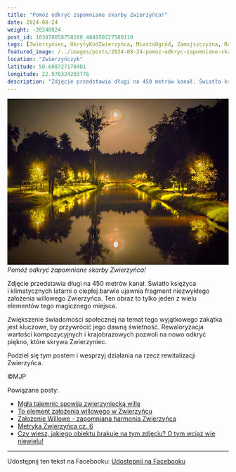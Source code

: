 ```yaml
---
title: "Pomóż odkryć zapomniane skarby Zwierzyńca!"
date: 2024-08-24
weight: -20240824
post_id: 103478058758108_484950727580119
tags: [Zwierzyniec, UkrytyKodZwierzyńca, MiastoOgród, Zamojszczyzna, Roztocze, Lubelskie, villarestituta, turystyka, dziedzictwo, zabytki, krajobrazy, TajemnicePrzeszłości, PodróżeWczasie, MagiczneMiejsce]
featured_image: /../images/posts/2024-08-24-pomoz-odkryc-zapomniane-skarby-zwierzynca.jpg
location: "Zwierzyńczyk"
latitude: 50.608727170481
longitude: 22.970324203776
description: "Zdjęcie przedstawia długi na 450 metrów kanał. Światło księżyca i klimatycznych latarni o ciepłej barwie ujawnia fragment niezwykłego założenia willow..."
---
```


![Pomóż odkryć zapomniane skarby Zwierzyńca!](/images/posts/2024-08-24-pomoz-odkryc-zapomniane-skarby-zwierzynca.jpg)
*Pomóż odkryć zapomniane skarby Zwierzyńca!*

Zdjęcie przedstawia długi na 450 metrów kanał. Światło księżyca i klimatycznych latarni o ciepłej barwie ujawnia fragment niezwykłego założenia willowego Zwierzyńca. Ten obraz to tylko jeden z wielu elementów tego magicznego miejsca.

Zwiększenie świadomości społecznej na temat tego wyjątkowego zakątka jest kluczowe, by przywrócić jego dawną świetność. Rewaloryzacja wartości kompozycyjnych i krajobrazowych pozwoli na nowo odkryć piękno, które skrywa Zwierzyniec.

Podziel się tym postem i wesprzyj działania na rzecz rewitalizacji Zwierzyńca.



©MJP

Powiązane posty:
- [Mgła tajemnic spowija zwierzyniecką willę](/posts/Mgla-tajemnic-spowija-zwierzyniecka-wille)
- [To element założenia willowego w Zwierzyńcu](/posts/To-element-zalozenia-willowego-w-Zwierzyncu)
- [Założenie Willowe - zapomniana harmonia Zwierzyńca](/posts/Zalozenie-Willowe-zapomniana-harmonia-Zwierzynca)
- [Metryka Zwierzyńca cz. 6](/posts/Metryka-Zwierzynca-cz-6)
- [Czy wiesz, jakiego obiektu brakuje na tym zdjęciu? O tym wciąż wie niewielu!](/posts/Czy-wiesz-jakiego-obiektu-brakuje-na-tym-zdjeciu-O-tym)


---

Udostępnij ten tekst na Facebooku:
[Udostępnij na Facebooku](https://www.facebook.com/sharer/sharer.php?u=https://stowarzyszeniewachniewskiej.pl/posts/Pomoz-odkryc-zapomniane-skarby-Zwierzynca)

<script type="application/ld+json">
{
  "@context": "https://schema.org",
  "@type": "BlogPosting",
  "headline": "Pomóż odkryć zapomniane skarby Zwierzyńca!",
  "datePublished": "2024-08-24",
  "dateModified": "2024-08-24",
  "author": {
    "@type": "Person",
    "name": "Michał Jan Patyk"
  },
  "publisher": {
    "@type": "Organization",
    "name": "Stowarzyszenie im. Aleksandry Wachniewskiej",
    "logo": {
      "@type": "ImageObject",
      "url": "https://stowarzyszeniewachniewskiej.pl/images/logo/logo.svg"
    }
  },
  "mainEntityOfPage": {
    "@type": "WebPage",
    "@id": "https://stowarzyszeniewachniewskiej.pl/posts/pomoz-odkryc-zapomniane-skarby-zwierzynca"
  },
  "image": {
    "@type": "ImageObject",
    "url": "https://stowarzyszeniewachniewskiej.pl//images/posts/2024-08-24-pomoz-odkryc-zapomniane-skarby-zwierzynca.jpg"
  },
  "articleSection": "Dziedzictwo Kulturowe i Zabytki",
  "keywords": "[Zwierzyniec, UkrytyKodZwierzyńca, MiastoOgród, Zamojszczyzna, Roztocze, Lubelskie, villarestituta, turystyka, dziedzictwo, zabytki, krajobrazy, TajemnicePrzeszłości, PodróżeWczasie, MagiczneMiejsce]",
  "wordCount": 72,
  "articleBody": "Zdjęcie przedstawia długi na 450 metrów kanał. Światło księżyca i klimatycznych latarni o ciepłej barwie ujawnia fragment niezwykłego założenia willowego Zwierzyńca. Ten obraz to tylko jeden z wielu elementów tego magicznego miejsca.\n\nZwiększenie świadomości społecznej na temat tego wyjątkowego zakątka jest kluczowe, by przywrócić jego dawną świetność. Rewaloryzacja wartości kompozycyjnych i krajobrazowych pozwoli na nowo odkryć piękno, które skrywa Zwierzyniec.\n\nPodziel się tym postem i wesprzyj działania na rzecz rewitalizacji Zwierzyńca.\n\n\n\n©MJP",
  "description": "Zdjęcie przedstawia długi na 450 metrów kanał. Światło księżyca i klimatycznych latarni o ciepłej barwie ujawnia fragment niezwykłego założenia willow...",
  "copyrightHolder": {
    "@type": "Person",
    "name": "Michał Jan Patyk"
  }
}
</script>
<script type="application/ld+json">
{
  "@context": "https://schema.org",
  "@type": "BreadcrumbList",
  "itemListElement": [
    {
      "@type": "ListItem",
      "position": 1,
      "name": "Home",
      "item": "https://stowarzyszeniewachniewskiej.pl"
    },
    {
      "@type": "ListItem",
      "position": 2,
      "name": "posts",
      "item": "https://stowarzyszeniewachniewskiej.pl/posts"
    },
    {
      "@type": "ListItem",
      "position": 3,
      "name": "Pomóż odkryć zapomniane skarby Zwierzyńca!",
      "item": "https://stowarzyszeniewachniewskiej.pl/posts/pomoz-odkryc-zapomniane-skarby-zwierzynca"
    }
  ]
}
</script>

